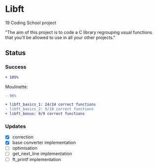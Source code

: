 # Libft

19 Coding School project

"The aim of this project is to code a C library regrouping usual functions that
you’ll be allowed to use in all your other projects."

## Status

### Success
```diff
+ 105%
```

Moulinette: 
```diff
- 96%
```
```diff
+ libft_basics_1: 24/24 correct functions
- libft_basics_2: 9/10 correct functions
+ libft_bonus: 9/9 correct functions
```

### Updates

- [x] correction
- [x] base converter implementation
- [ ] optimisation
- [ ] get_next_line implementation
- [ ] ft_printf implementation
